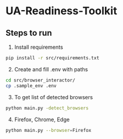 # UA-Readiness-Toolkit

## Steps to run

1.  Install requirements
```bash
pip install -r src/requirements.txt
```

2. Create and fill .env with paths
```bash
cd src/browser_interactor/
cp .sample_env .env
```

3. To get list of detected browsers 
```bash
python main.py -detect_browsers
```

4. Firefox, Chrome, Edge
```bash
python main.py --browser=Firefox
```
